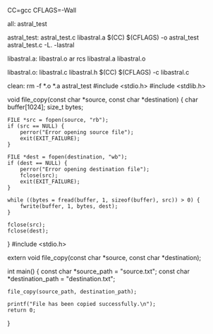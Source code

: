 CC=gcc
CFLAGS=-Wall

all: astral_test

astral_test: astral_test.c libastral.a
 $(CC) $(CFLAGS) -o astral_test astral_test.c -L. -lastral

libastral.a: libastral.o
 ar rcs libastral.a libastral.o

libastral.o: libastral.c libastral.h
 $(CC) $(CFLAGS) -c libastral.c

clean:
 rm -f *.o *.a astral_test
#include <stdio.h>
#include <stdlib.h>

void file_copy(const char *source, const char *destination) {
    char buffer[1024];
    size_t bytes;

    FILE *src = fopen(source, "rb");
    if (src == NULL) {
        perror("Error opening source file");
        exit(EXIT_FAILURE);
    }

    FILE *dest = fopen(destination, "wb");
    if (dest == NULL) {
        perror("Error opening destination file");
        fclose(src);
        exit(EXIT_FAILURE);
    }

    while ((bytes = fread(buffer, 1, sizeof(buffer), src)) > 0) {
        fwrite(buffer, 1, bytes, dest);
    }

    fclose(src);
    fclose(dest);
}
#include <stdio.h>

extern void file_copy(const char *source, const char *destination);

int main() {
    const char *source_path = "source.txt";
    const char *destination_path = "destination.txt";

    file_copy(source_path, destination_path);

    printf("File has been copied successfully.\n");
    return 0;
}
